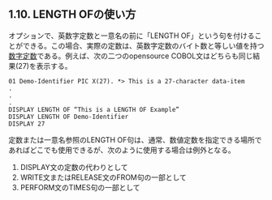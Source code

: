 ## 1.10. LENGTH OFの使い方

オプションで、英数字定数と一意名の前に「LENGTH OF」という句を付けることができる。この場合、実際の定数は、英数字定数のバイト数と等しい値を持つ<u>数字定数</u>である。例えば、次の二つのopensource COBOL文はどちらも同じ結果(27)を表示する。

```
01 Demo-Identifier PIC X(27). *> This is a 27-character data-item
.
.
.
DISPLAY LENGTH OF “This is a LENGTH OF Example”
DISPLAY LENGTH OF Demo-Identifier
DISPLAY 27
```

定数または一意名参照のLENGTH OF句は、通常、数値定数を指定できる場所であればどこでも使用できるが、次のように使用する場合は例外となる。

1. DISPLAY文の定数の代わりとして
2. WRITE文またはRELEASE文のFROM句の一部として
3. PERFORM文のTIMES句の一部として
